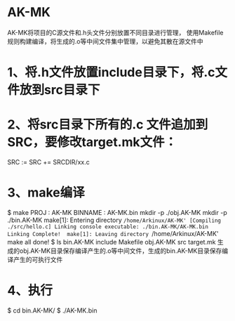 # AK-MK
AK-MK将项目的C源文件和.h头文件分别放置不同目录进行管理， 使用Makefile规则构建编译，将生成的.o等中间文件集中管理，以避免其散在源文件中

# 1、将.h文件放置include目录下，将.c文件放到src目录下
# 2、将src目录下所有的.c 文件追加到SRC，要修改target.mk文件：
SRC :=
SRC += SRCDIR/xx.c

# 3、make编译
$ make 
PROJ    : AK-MK
BINNAME : AK-MK.bin
mkdir -p ./obj.AK-MK
mkdir -p ./bin.AK-MK
make[1]: Entering directory `/home/Arkinux/AK-MK'
[Compiling ./src/hello.c]
Linking console executable: ./bin.AK-MK/AK-MK.bin
 Linking Complete! 
make[1]: Leaving directory `/home/Arkinux/AK-MK'
 make all done! 
$ ls
bin.AK-MK  include  Makefile  obj.AK-MK  src  target.mk
生成的obj.AK-MK目录保存编译产生的.o等中间文件，生成的bin.AK-MK目录保存编译产生的可执行文件

# 4、执行
$ cd bin.AK-MK/
$ ./AK-MK.bin 
